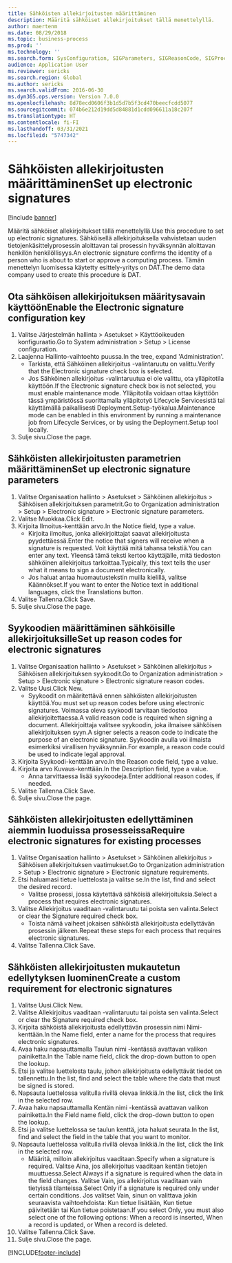 ```yaml
---
title: Sähköisten allekirjoitusten määrittäminen
description: Määritä sähköiset allekirjoitukset tällä menettelyllä.
author: maertenm
ms.date: 08/29/2018
ms.topic: business-process
ms.prod: ''
ms.technology: ''
ms.search.form: SysConfiguration, SIGParameters, SIGReasonCode, SIGProcSetup
audience: Application User
ms.reviewer: sericks
ms.search.region: Global
ms.author: sericks
ms.search.validFrom: 2016-06-30
ms.dyn365.ops.version: Version 7.0.0
ms.openlocfilehash: 8d78ecd0606f3b1d5d7b5f3cd470beecfcdd5077
ms.sourcegitcommit: 074b6e212d19dd5d84881d1cdd096611a18c207f
ms.translationtype: HT
ms.contentlocale: fi-FI
ms.lasthandoff: 03/31/2021
ms.locfileid: "5747342"
---
```

# <a name="set-up-electronic-signatures"></a><span data-ttu-id="5373f-103">Sähköisten allekirjoitusten määrittäminen</span><span class="sxs-lookup"><span data-stu-id="5373f-103">Set up electronic signatures</span></span>

[!include [banner](../../includes/banner.md)]

<span data-ttu-id="5373f-104">Määritä sähköiset allekirjoitukset tällä menettelyllä.</span><span class="sxs-lookup"><span data-stu-id="5373f-104">Use this procedure to set up electronic signatures.</span></span> <span data-ttu-id="5373f-105">Sähköisellä allekirjoituksella vahvistetaan uuden tietojenkäsittelyprosessin aloittavan tai prosessin hyväksynnän aloittavan henkilön henkilöllisyys.</span><span class="sxs-lookup"><span data-stu-id="5373f-105">An electronic signature confirms the identity of a person who is about to start or approve a computing process.</span></span> <span data-ttu-id="5373f-106">Tämän menettelyn luomisessa käytetty esittely-yritys on DAT.</span><span class="sxs-lookup"><span data-stu-id="5373f-106">The demo data company used to create this procedure is DAT.</span></span>


## <a name="enable-the-electronic-signature-configuration-key"></a><span data-ttu-id="5373f-107">Ota sähköisen allekirjoituksen määritysavain käyttöön</span><span class="sxs-lookup"><span data-stu-id="5373f-107">Enable the Electronic signature configuration key</span></span>
1. <span data-ttu-id="5373f-108">Valitse Järjestelmän hallinta > Asetukset > Käyttöoikeuden konfiguraatio.</span><span class="sxs-lookup"><span data-stu-id="5373f-108">Go to System administration > Setup > License configuration.</span></span>
2. <span data-ttu-id="5373f-109">Laajenna Hallinto-vaihtoehto puussa.</span><span class="sxs-lookup"><span data-stu-id="5373f-109">In the tree, expand 'Administration'.</span></span>
    * <span data-ttu-id="5373f-110">Tarkista, että Sähköinen allekirjoitus -valintaruutu on valittu.</span><span class="sxs-lookup"><span data-stu-id="5373f-110">Verify that the Electronic signature check box is selected.</span></span>  
    * <span data-ttu-id="5373f-111">Jos Sähköinen allekirjoitus -valintaruutua ei ole valittu, ota ylläpitotila käyttöön.</span><span class="sxs-lookup"><span data-stu-id="5373f-111">If the Electronic signature check box is not selected, you must enable maintenance mode.</span></span> <span data-ttu-id="5373f-112">Ylläpitotila voidaan ottaa käyttöön tässä ympäristössä suorittamalla ylläpitotyö Lifecycle Servicesistä tai käyttämällä paikallisesti Deployment.Setup-työkalua.</span><span class="sxs-lookup"><span data-stu-id="5373f-112">Maintenance mode can be enabled in this environment by running a maintenance job from Lifecycle Services, or by using the Deployment.Setup tool locally.</span></span>  
3. <span data-ttu-id="5373f-113">Sulje sivu.</span><span class="sxs-lookup"><span data-stu-id="5373f-113">Close the page.</span></span>

## <a name="set-up-electronic-signature-parameters"></a><span data-ttu-id="5373f-114">Sähköisten allekirjoitusten parametrien määrittäminen</span><span class="sxs-lookup"><span data-stu-id="5373f-114">Set up electronic signature parameters</span></span>
1. <span data-ttu-id="5373f-115">Valitse Organisaation hallinto > Asetukset > Sähköinen allekirjoitus > Sähköisen allekirjoituksen parametrit.</span><span class="sxs-lookup"><span data-stu-id="5373f-115">Go to Organization administration > Setup > Electronic signature > Electronic signature parameters.</span></span>
2. <span data-ttu-id="5373f-116">Valitse Muokkaa.</span><span class="sxs-lookup"><span data-stu-id="5373f-116">Click Edit.</span></span>
3. <span data-ttu-id="5373f-117">Kirjoita Ilmoitus-kenttään arvo.</span><span class="sxs-lookup"><span data-stu-id="5373f-117">In the Notice field, type a value.</span></span>
    * <span data-ttu-id="5373f-118">Kirjoita ilmoitus, jonka allekirjoittajat saavat allekirjoitusta pyydettäessä.</span><span class="sxs-lookup"><span data-stu-id="5373f-118">Enter the notice that signers will receive when a signature is requested.</span></span> <span data-ttu-id="5373f-119">Voit käyttää mitä tahansa tekstiä.</span><span class="sxs-lookup"><span data-stu-id="5373f-119">You can enter any text.</span></span> <span data-ttu-id="5373f-120">Yleensä tämä teksti kertoo käyttäjälle, mitä tiedoston sähköinen allekirjoitus tarkoittaa.</span><span class="sxs-lookup"><span data-stu-id="5373f-120">Typically, this text tells the user what it means to sign a document electronically.</span></span>  
    * <span data-ttu-id="5373f-121">Jos haluat antaa huomautustekstin muilla kielillä, valitse Käännökset.</span><span class="sxs-lookup"><span data-stu-id="5373f-121">If you want to enter the Notice text in additional languages, click the Translations button.</span></span>  
4. <span data-ttu-id="5373f-122">Valitse Tallenna.</span><span class="sxs-lookup"><span data-stu-id="5373f-122">Click Save.</span></span>
5. <span data-ttu-id="5373f-123">Sulje sivu.</span><span class="sxs-lookup"><span data-stu-id="5373f-123">Close the page.</span></span>

## <a name="set-up-reason-codes-for-electronic-signatures"></a><span data-ttu-id="5373f-124">Syykoodien määrittäminen sähköisille allekirjoituksille</span><span class="sxs-lookup"><span data-stu-id="5373f-124">Set up reason codes for electronic signatures</span></span>
1. <span data-ttu-id="5373f-125">Valitse Organisaation hallinto > Asetukset > Sähköinen allekirjoitus > Sähköisen allekirjoituksen syykoodit.</span><span class="sxs-lookup"><span data-stu-id="5373f-125">Go to Organization administration > Setup > Electronic signature > Electronic signature reason codes.</span></span>
2. <span data-ttu-id="5373f-126">Valitse Uusi.</span><span class="sxs-lookup"><span data-stu-id="5373f-126">Click New.</span></span>
    * <span data-ttu-id="5373f-127">Syykoodit on määritettävä ennen sähköisten allekirjoitusten käyttöä.</span><span class="sxs-lookup"><span data-stu-id="5373f-127">You must set up reason codes before using electronic signatures.</span></span> <span data-ttu-id="5373f-128">Voimassa oleva syykoodi tarvitaan tiedostoa allekirjoitettaessa.</span><span class="sxs-lookup"><span data-stu-id="5373f-128">A valid reason code is required when signing a document.</span></span>     <span data-ttu-id="5373f-129">Allekirjoittaja valitsee syykoodin, joka ilmaisee sähköisen allekirjoituksen syyn.</span><span class="sxs-lookup"><span data-stu-id="5373f-129">A signer selects a reason code to indicate the purpose of an electronic signature.</span></span> <span data-ttu-id="5373f-130">Syykoodin avulla voi ilmaista esimerkiksi virallisen hyväksynnän.</span><span class="sxs-lookup"><span data-stu-id="5373f-130">For example, a reason code could be used to indicate legal approval.</span></span>  
3. <span data-ttu-id="5373f-131">Kirjoita Syykoodi-kenttään arvo.</span><span class="sxs-lookup"><span data-stu-id="5373f-131">In the Reason code field, type a value.</span></span>
4. <span data-ttu-id="5373f-132">Kirjoita arvo Kuvaus-kenttään.</span><span class="sxs-lookup"><span data-stu-id="5373f-132">In the Description field, type a value.</span></span>
    * <span data-ttu-id="5373f-133">Anna tarvittaessa lisää syykoodeja.</span><span class="sxs-lookup"><span data-stu-id="5373f-133">Enter additional reason codes, if needed.</span></span>  
5. <span data-ttu-id="5373f-134">Valitse Tallenna.</span><span class="sxs-lookup"><span data-stu-id="5373f-134">Click Save.</span></span>
6. <span data-ttu-id="5373f-135">Sulje sivu.</span><span class="sxs-lookup"><span data-stu-id="5373f-135">Close the page.</span></span>

## <a name="require-electronic-signatures-for-existing-processes"></a><span data-ttu-id="5373f-136">Sähköisten allekirjoitusten edellyttäminen aiemmin luoduissa prosesseissa</span><span class="sxs-lookup"><span data-stu-id="5373f-136">Require electronic signatures for existing processes</span></span>
1. <span data-ttu-id="5373f-137">Valitse Organisaation hallinto > Asetukset > Sähköinen allekirjoitus > Sähköisen allekirjoituksen vaatimukset.</span><span class="sxs-lookup"><span data-stu-id="5373f-137">Go to Organization administration > Setup > Electronic signature > Electronic signature requirements.</span></span>
2. <span data-ttu-id="5373f-138">Etsi haluamasi tietue luettelosta ja valitse se.</span><span class="sxs-lookup"><span data-stu-id="5373f-138">In the list, find and select the desired record.</span></span>
    * <span data-ttu-id="5373f-139">Valitse prosessi, jossa käytettävä sähköisiä allekirjoituksia.</span><span class="sxs-lookup"><span data-stu-id="5373f-139">Select a process that requires electronic signatures.</span></span>  
3. <span data-ttu-id="5373f-140">Valitse Allekirjoitus vaaditaan -valintaruutu tai poista sen valinta.</span><span class="sxs-lookup"><span data-stu-id="5373f-140">Select or clear the Signature required check box.</span></span>
    * <span data-ttu-id="5373f-141">Toista nämä vaiheet jokaisen sähköistä allekirjoitusta edellyttävän prosessin jälkeen.</span><span class="sxs-lookup"><span data-stu-id="5373f-141">Repeat these steps for each process that requires electronic signatures.</span></span>  
4. <span data-ttu-id="5373f-142">Valitse Tallenna.</span><span class="sxs-lookup"><span data-stu-id="5373f-142">Click Save.</span></span>

## <a name="create-a-custom-requirement-for-electronic-signatures"></a><span data-ttu-id="5373f-143">Sähköisten allekirjoitusten mukautetun edellytyksen luominen</span><span class="sxs-lookup"><span data-stu-id="5373f-143">Create a custom requirement for electronic signatures</span></span>
1. <span data-ttu-id="5373f-144">Valitse Uusi.</span><span class="sxs-lookup"><span data-stu-id="5373f-144">Click New.</span></span>
2. <span data-ttu-id="5373f-145">Valitse Allekirjoitus vaaditaan -valintaruutu tai poista sen valinta.</span><span class="sxs-lookup"><span data-stu-id="5373f-145">Select or clear the Signature required check box.</span></span>
3. <span data-ttu-id="5373f-146">Kirjoita sähköistä allekirjoitusta edellyttävän prosessin nimi Nimi-kenttään.</span><span class="sxs-lookup"><span data-stu-id="5373f-146">In the Name field, enter a name for the process that requires electronic signatures.</span></span>
4. <span data-ttu-id="5373f-147">Avaa haku napsauttamalla Taulun nimi -kentässä avattavan valikon painiketta.</span><span class="sxs-lookup"><span data-stu-id="5373f-147">In the Table name field, click the drop-down button to open the lookup.</span></span>
5. <span data-ttu-id="5373f-148">Etsi ja valitse luettelosta taulu, johon allekirjoitusta edellyttävät tiedot on tallennettu.</span><span class="sxs-lookup"><span data-stu-id="5373f-148">In the list, find and select the table where the data that must be signed is stored.</span></span>
6. <span data-ttu-id="5373f-149">Napsauta luettelossa valitulla rivillä olevaa linkkiä.</span><span class="sxs-lookup"><span data-stu-id="5373f-149">In the list, click the link in the selected row.</span></span>
7. <span data-ttu-id="5373f-150">Avaa haku napsauttamalla Kentän nimi -kentässä avattavan valikon painiketta.</span><span class="sxs-lookup"><span data-stu-id="5373f-150">In the Field name field, click the drop-down button to open the lookup.</span></span>
8. <span data-ttu-id="5373f-151">Etsi ja valitse luettelossa se taulun kenttä, jota haluat seurata.</span><span class="sxs-lookup"><span data-stu-id="5373f-151">In the list, find and select the field in the table that you want to monitor.</span></span>
9. <span data-ttu-id="5373f-152">Napsauta luettelossa valitulla rivillä olevaa linkkiä.</span><span class="sxs-lookup"><span data-stu-id="5373f-152">In the list, click the link in the selected row.</span></span>
    * <span data-ttu-id="5373f-153">Määritä, milloin allekirjoitus vaaditaan.</span><span class="sxs-lookup"><span data-stu-id="5373f-153">Specify when a signature is required.</span></span>     <span data-ttu-id="5373f-154">Valitse Aina, jos allekirjoitus vaaditaan kentän tietojen muuttuessa.</span><span class="sxs-lookup"><span data-stu-id="5373f-154">Select Always if a signature is required when the data in the field changes.</span></span>     <span data-ttu-id="5373f-155">Valitse Vain, jos allekirjoitus vaaditaan vain tietyissä tilanteissa.</span><span class="sxs-lookup"><span data-stu-id="5373f-155">Select Only if a signature is required only under certain conditions.</span></span> <span data-ttu-id="5373f-156">Jos valitset Vain, sinun on valittava jokin seuraavista vaihtoehdoista: Kun tietue lisätään, Kun tietue päivitetään tai Kun tietue poistetaan.</span><span class="sxs-lookup"><span data-stu-id="5373f-156">If you select Only, you must also select one of the following options: When a record is inserted, When a record is updated, or When a record is deleted.</span></span>  
10. <span data-ttu-id="5373f-157">Valitse Tallenna.</span><span class="sxs-lookup"><span data-stu-id="5373f-157">Click Save.</span></span>
11. <span data-ttu-id="5373f-158">Sulje sivu.</span><span class="sxs-lookup"><span data-stu-id="5373f-158">Close the page.</span></span>



[!INCLUDE[footer-include](../../../../includes/footer-banner.md)]